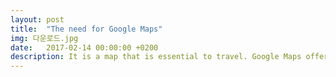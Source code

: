 ```yaml
---
layout: post
title:  "The need for Google Maps"
img: 다운로드.jpg
date:   2017-02-14 00:00:00 +0200
description: It is a map that is essential to travel. Google Maps offers convenience to many users.
---
```

